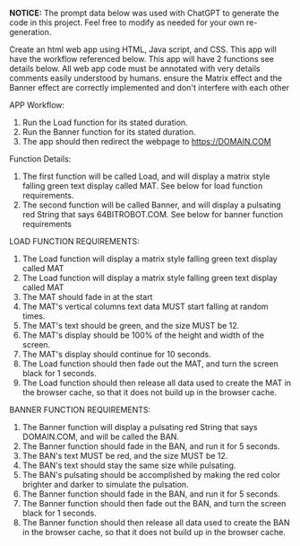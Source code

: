 **NOTICE:** The prompt data below was used with ChatGPT to generate the code in this project. Feel free to modify as needed for your own re-generation.

Create an html web app using HTML, Java script, and CSS. This app will have the workflow referenced below. This app will have 2 functions see details below. All web app code must be annotated with very details comments easily understood by humans. ensure the Matrix effect and the Banner effect are correctly implemented and don't interfere with each other

APP Workflow:

1.  Run the Load function for its stated duration.
2.  Run the Banner function for its stated duration.
3.  The app should then redirect the webpage to https://DOMAIN.COM

Function Details:

1.  The first function will be called Load, and will display a matrix style falling green text display called MAT. See below for load function requirements.
2.  The second function will be called Banner, and will display a pulsating red String that says 64BITROBOT.COM. See below for banner function requirements

LOAD FUNCTION REQUIREMENTS:

1.  The Load function will display a matrix style falling green text display called MAT
2.  The Load function will display a matrix style falling green text display called MAT
3.  The MAT should fade in at the start
4.  The MAT's vertical columns text data MUST start falling at random times.
5.  The MAT's text should be green, and the size MUST be 12.
6.  The MAT's display should be 100% of the height and width of the screen.
7.  The MAT's display should continue for 10 seconds.
8.  The Load function should then fade out the MAT, and turn the screen black for 1 seconds.
9.  The Load function should then release all data used to create the MAT in the browser cache, so that it does not build up in the browser cache.

BANNER FUNCTION REQUIREMENTS:

1.  The Banner function will display a pulsating red String that says DOMAIN.COM, and will be called the BAN.
2.  The Banner function should fade in the BAN, and run it for 5 seconds.
3.  The BAN's text MUST be red, and the size MUST be 12.
4.  The BAN's text should stay the same size while pulsating.
5.  The BAN's pulsating should be accomplished by making the red color brighter and darker to simulate the pulsation.
6.  The Banner function should fade in the BAN, and run it for 5 seconds.
7.  The Banner function should then fade out the BAN, and turn the screen black for 1 seconds.
8.  The Banner function should then release all data used to create the BAN in the browser cache, so that it does not build up in the browser cache.